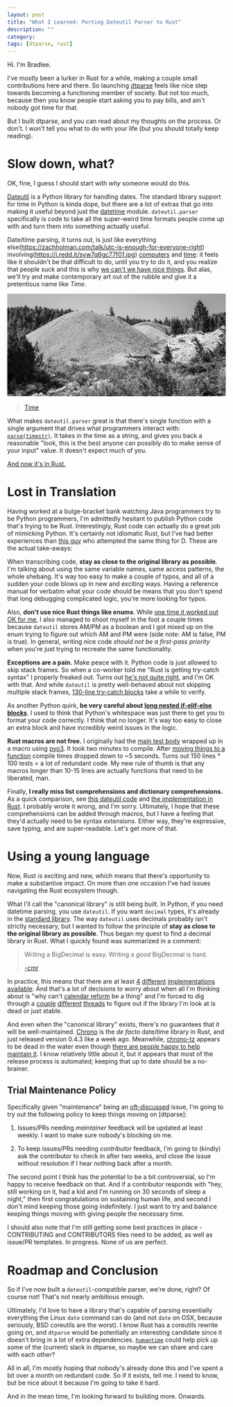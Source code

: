 ```yaml
---
layout: post
title: "What I Learned: Porting Dateutil Parser to Rust"
description: ""
category: 
tags: [dtparse, rust]
---
```


Hi. I'm Bradlee.

I've mostly been a lurker in Rust for a while, making a couple small contributions here and there.
So launching [dtparse](https://github.com/bspeice/dtparse) feels like nice step towards becoming a
functioning member of society. But not too much, because then you know people start asking you to
pay bills, and ain't nobody got time for that.

But I built dtparse, and you can read about my thoughts on the process. Or don't. I won't tell you
what to do with your life (but you should totally keep reading).

# Slow down, what?

OK, fine, I guess I should start with *why* someone would do this.

[Dateutil](https://github.com/dateutil/dateutil) is a Python library for handling dates.
The standard library support for time in Python is kinda dope, but there are a lot of extras
that go into making it useful beyond just the [datetime](https://docs.python.org/3.6/library/datetime.html)
module. `dateutil.parser` specifically is code to take all the super-weird time formats people
come up with and turn them into something actually useful.

Date/time parsing, it turns out, is just like everything else(https://zachholman.com/talk/utc-is-enough-for-everyone-right)
involving(https://i.redd.it/syw7q6gc77f01.jpg) [computers](https://infiniteundo.com/post/25326999628/falsehoods-programmers-believe-about-time)
and [time](https://infiniteundo.com/post/25509354022/more-falsehoods-programmers-believe-about-time):
it feels like it shouldn't be that difficult to do, until you try to do it,
and you realize that people suck and this is why [we can't we have nice things](https://zachholman.com/talk/utc-is-enough-for-everyone-right).
But alas, we'll try and make contemporary art out of the rubble and give it a
pretentious name like *Time*.

![A gravel mound](/assets/images/2018-06-25-gravel-mound.jpg)
> [Time](https://www.goodfreephotos.com/united-states/montana/elkhorn/remains-of-the-mining-operation-elkhorn.jpg.php)

What makes `dateutil.parser` great is that there's single function with a single argument that drives
what programmers interact with: [`parse(timestr)`](https://github.com/dateutil/dateutil/blob/6dde5d6298cfb81a4c594a38439462799ed2aef2/dateutil/parser/_parser.py#L1258).
It takes in the time as a string, and gives you back a reasonable "look, this is the best
anyone can possibly do to make sense of your input" value. It doesn't expect much of you.

[And now it's in Rust.](https://github.com/bspeice/dtparse/blob/7d565d3a78876dbebd9711c9720364fe9eba7915/src/lib.rs#L1332)

# Lost in Translation

Having worked at a bulge-bracket bank watching Java programmers try to be Python programmers,
I'm admittedly hesitant to publish Python code that's trying to be Rust.
Interestingly, Rust code can actually do a great job of mimicking Python.
It's certainly not idiomatic Rust, but I've had better experiences
than [this guy](https://webcache.googleusercontent.com/search?q=cache:wkYMpktJtnUJ:https://jackstouffer.com/blog/porting_dateutil.html+&cd=3&hl=en&ct=clnk&gl=us)
who attempted the same thing for D. These are the actual take-aways:

When transcribing code, **stay as close to the original library as possible**. I'm talking
about using the same variable names, same access patterns, the whole shebang.
It's way too easy to make a couple of typos, and all of a sudden
your code blows up in new and exciting ways. Having a reference manual for verbatim
what your code should be means that you don't spend that long debugging complicated logic,
you're more looking for typos.

Also, **don't use nice Rust things like enums**. While 
[one time it worked out OK for me](https://github.com/bspeice/dtparse/blob/7d565d3a78876dbebd9711c9720364fe9eba7915/src/lib.rs#L88-L94),
I also managed to shoot myself in the foot a couple times because `dateutil` stores AM/PM as a boolean
and I got mixed up on the enum trying to figure out which AM and PM were (side note: AM is false, PM is true).
In general, writing nice code *should not be a first-pass priority* when you're just trying to recreate
the same functionality.

**Exceptions are a pain.** Make peace with it. Python code is just allowed to skip stack frames.
So when a co-worker told me "Rust is getting try-catch syntax" I properly freaked out.
Turns out [he's not quite right](https://github.com/rust-lang/rfcs/pull/243), and I'm OK with that.
And while `dateutil` is pretty well-behaved about not skipping multiple stack frames,
[130-line try-catch blocks](https://github.com/dateutil/dateutil/blob/16561fc99361979e88cccbd135393b06b1af7e90/dateutil/parser/_parser.py#L730-L865)
take a while to verify.

As another Python quirk, **be very careful about [long nested if-elif-else blocks](https://github.com/dateutil/dateutil/blob/16561fc99361979e88cccbd135393b06b1af7e90/dateutil/parser/_parser.py#L494-L568)**.
I used to think that Python's whitespace was just there
to get you to format your code correctly. I think that no longer. It's way too easy
to close an extra block and have incredibly weird issues in the logic.

**Rust macros are not free.** I originally had the
[main test body](https://github.com/bspeice/dtparse/blob/b0e737f088eca8e83ab4244c6621a2797d247697/tests/compat.rs#L63-L217)
wrapped up in a macro using [pyo3](https://github.com/PyO3/PyO3). It took two minutes to compile. After
[moving things to a function](https://github.com/bspeice/dtparse/blob/e017018295c670e4b6c6ee1cfff00dbb233db47d/tests/compat.rs#L76-L205)
compile times dropped down to ~5 seconds. Turns out 150 lines * 100 tests = a lot of redundant code.
My new rule of thumb is that any macros longer than 10-15 lines are actually functions that need to be liberated, man.

Finally, **I really miss list comprehensions and dictionary comprehensions.**
As a quick comparison, see 
[this dateutil code](https://github.com/dateutil/dateutil/blob/16561fc99361979e88cccbd135393b06b1af7e90/dateutil/parser/_parser.py#L476)
and [the implementation in Rust](https://github.com/bspeice/dtparse/blob/7d565d3a78876dbebd9711c9720364fe9eba7915/src/lib.rs#L619-L629).
I probably wrote it wrong, and I'm sorry. Ultimately, I hope that these comprehensions can be added through macros,
but I have a feeling that they'd actually need to be syntax extensions. Either way, they're expressive, save typing,
and are super-readable. Let's get more of that.

# Using a young language

Now, Rust is exciting and new, which means that there's opportunity to make a substantive impact.
On more than one occasion I've had issues navigating the Rust ecosystem though.

What I'll call the "canonical library" is still being built. In Python, if you need datetime parsing,
you use `dateutil`. If you want `decimal` types, it's already in the
[standard library](https://docs.python.org/3.6/library/decimal.html). The way `dateutil` uses decimals
probably isn't strictly necessary, but I wanted to follow the principle of **stay as close to the original library as possible**.
Thus began my quest to find a decimal library in Rust. What I quickly found was summarized
in a comment:

> Writing a BigDecimal is easy. Writing a *good* BigDecimal is hard.
>
> [-cmr](https://github.com/rust-lang/rust/issues/8937#issuecomment-34582794)

In practice, this means that there are at least [4](https://crates.io/crates/bigdecimal)
[different](https://crates.io/crates/rust_decimal) [implementations](https://crates.io/crates/decimal)
[available](https://crates.io/crates/decimate). And that's a lot of decisions to worry about
when all I'm thinking about is "why can't [calendar reform](https://en.wikipedia.org/wiki/Calendar_reform) be a thing"
and I'm forced to dig through a [couple](https://github.com/rust-lang/rust/issues/8937#issuecomment-31661916)
[different](https://github.com/rust-lang/rfcs/issues/334) [threads](https://github.com/rust-num/num/issues/8)
to figure out if the library I'm look at is dead or just stable.

And even when the "canonical library" exists, there's no guarantees that it will be well-maintained.
[Chrono](https://github.com/chronotope/chrono) is the *de facto* date/time library in Rust,
and just released version 0.4.3 like a week ago. Meanwhile, [chrono-tz](https://github.com/chronotope/chrono-tz)
appears to be dead in the water even though [there are people happy to help maintain it](https://github.com/chronotope/chrono-tz/issues/19).
I know relatively little about it, but it appears that most of the release process is automated; keeping
that up to date should be a no-brainer.

## Trial Maintenance Policy

Specifically given "maintenance" being an [oft-discussed](https://www.reddit.com/r/rust/comments/48540g/thoughts_on_initiators_vs_maintainers/)
issue, I'm going to try out the following policy to keep things moving on [dtparse]:

1. Issues/PRs needing *maintainer* feedback will be updated at least weekly. I want to make sure nobody's blocking on me.

2. To keep issues/PRs needing *contributor* feedback, I'm going to (kindly) ask the contributor to check in after two weeks,
and close the issue without resolution if I hear nothing back after a month.

The second point I think has the potential to be a bit controversial, so I'm happy to receive feedback on that.
And if a contributor responds with "hey, still working on it, had a kid and I'm running on 30 seconds of sleep a night,"
then first congratulations on sustaining human life, and second I don't mind keeping those going indefinitely.
I just want to try and balance keeping things moving with giving people the necessary time.

I should also note that I'm still getting some best practices in place - CONTRIBUTING and CONTRIBUTORS files
need to be added, as well as issue/PR templates. In progress. None of us are perfect.

# Roadmap and Conclusion

So if I've now built a `dateutil`-compatible parser, we're done, right? Of course not! That's not
nearly ambitious enough.

Ultimately, I'd love to have a library that's capable of parsing essentially everything the Linux `date`
command can do (and not `date` on OSX, because seriously, BSD coreutils are the worst). I know Rust has a
coreutils rewrite going on, and `dtparse` would be potentially an interesting candidate since it
doesn't bring in a lot of extra dependencies. [`humantime`](https://crates.io/crates/humantime)
could help pick up some of the (current) slack in dtparse, so maybe we can share and care with each other?

All in all, I'm mostly hoping that nobody's already done this and I've spent a bit over a month
on redundant code. So if it exists, tell me. I need to know, but be nice about it because I'm going to take it hard.

And in the mean time, I'm looking forward to building more. Onwards.
